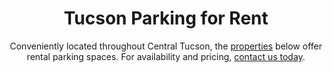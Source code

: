 ---
title: Tucson Parking for Rent
subtitle: Conveniently located throughout Central Tucson, the <a class="link dim" href="/portfolio">properties</a> below offer rental parking spaces. For availability and pricing, <a class="link dim" href="/contact">contact us today</a>.
mobile: https://vibecdn.azureedge.net/ctpm/CTPR-mobile.jpg
imageM: https://vibecdn.azureedge.net/ctpm/CTPR-map.jpg
imageL:
webpM: https://vibecdn.azureedge.net/ctpm/CTPR-map.webp
webpL:
heading: Our Properties With Parking Rentals
heading2: Learn More About Parking Rentals
subheading:
property:
    - name: N Santa Rita Avenue
      description: North Santa Rita Avenue is located just four blocks West from Banner - University Medical Center Tucson. 
      parking: 2
    - name: E 7th Street
      description: East 7th Street is located just one block South of The University of Arizona. 
      parking: 12
    - name: N 1st Avenue
      description: North 1st Avenue is located just one block West from The University of Arizona.
      parking: 1
    - name: E 6th Street II
      description: East 6th Street II is located just two blocks West from The University of Arizona.
      parking: 1
    - name: Hawthorne Street
      description: Hawthorne Street is located just one block East of The University of Arizona.
      parking: 6
    - name: N Euclid Avenue
      description: North Euclid Avenue is located just two blocks North West of the University of Arizona. 
      parking: 7
    - name: E Mabel Street
      description: East Mabel Street is located just three blocks West from Banner- University Medical Center Tucson. 
      parking: 2
---